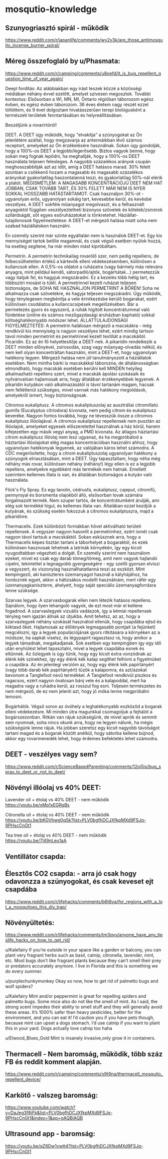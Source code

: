 # mosqutio-knowledge

## Szunyogriasztó spirál - működik
https://www.reddit.com/r/japanlife/comments/wy2y3k/are_those_antimosquito_incense_burner_spiral/

## Méreg összefoglaló by u/Phasmata:
https://www.reddit.com/r/camping/comments/u8oefd/it_is_bug_repellent_question_time_of_year_again/

Deepl fordítás:
Az alábbiakban egy írást teszek közzé a közösségi médiában néhány évvel ezelőtt, amelyet szívesen megosztok. További kontextus: Elsősorban a WI, MN, MI, Ontario régióban táborozom egész évben, és egész évben táborozom. 36 éves életem nagy részét ezzel töltöttem, és 9 évet dolgoztam hivatásszerűen terepi biológusként a természeti területek fenntartásában és helyreállításában.

Beszéljünk a rovarirtóról!

DEET. A DEET úgy működik, hogy "elvakítja" a szúnyogokat az Ön jelenlétére azáltal, hogy megzavarja az antennáikban lévő számos receptort, amelyeket az Ön érzékelésére használnak. Sokan úgy gondolják, hogy a 100%-os DEET a legjobb/legerősebb. Biztos vagyok benne, hogy sokan meg fognak lepődni, ha meghallják, hogy a 100%-os DEET használata teljesen felesleges. A nagyobb százalékos arányok csupán meghosszabbítják azt az időt, amíg a DEET hatásos marad. 30% felett azonban a csökkenő hozam a magasabb és magasabb százalékos arányokat gyakorlatilag haszontalanná teszi, és gyakorlatilag 50%-nál elérik a platót. MEGISMÉTLEM: A MAGASABB KONCENTRÁCIÓJÚ DEET NEM HAT JOBBAN, CSAK TOVÁBB TART, ÉS 30% FELETT MÁR NEM IS NYER SOKKAL HOSSZABB HATÁSTARTAMOT. Csak használjon 30%-ot - ugyanolyan erős, ugyanolyan sokáig tart, kevesebbe kerül, és kevésbé veszélyes. A DEET sokféle műanyagot megolvaszt, és a felhasznált anyagoktól függően veszélyeztetheti bizonyos szövetek és kötelek/zsinórok szilárdságát, sőt egyes esőruházatokat is tönkretehet. Háziállat-tulajdonosok figyelmeztetése: A DEET-et mérgező hatása miatt soha nem szabad háziállatokon használni.

Én személy szerint már szinte egyáltalán nem is használok DEET-et. Egy kis mennyiséget tartok belőle magamnál, és csak végső esetben nyúlok hozzá, ha esetleg segítene, ha már minden mást kipróbáltam.

Permetrin. A permetrin technikailag rovarölő szer, nem pedig repellens, de felbecsülhetetlen értékű a kártevők elleni védekezésemben, különösen a kullancsok ellen. A 0,5%-os oldatot a ruházatra (vagy bármely más releváns anyagra, mint például kendő, sátorpadló/ajtók, bogárhátak...) permetezzük vagy itatjuk fel, és hagyjuk megszáradni. Ez a kezelés több hétig tart, és többszöri mosást is túlél. A permetrinnel kezelt ruházat teljesen biztonságos, de SOHA NE HASZNÁLJON PERMETRINT A BŐRÉN! Soha ne alkalmazza csak szövetekre, és hagyja teljesen megszáradni. Úgy működik, hogy ténylegesen megbénítja a vele érintkezésbe kerülő bogarakat, ezért különösen csodálatos a kullancscsípések megelőzésében. Bár a permetezés gyors és egyszerű, a ruhák hígított koncentrátummal való fürdetése (online és számos mezőgazdasági áruházban kapható) sokkal költséghatékonyabb módszer lehet. ÁLLATTULAJDONSÁGI FIGYELMEZTETÉS: A permetrin halálosan mérgező a macskákra - még rendkívül kis mennyiség is nagyon veszélyes lehet, ezért mindig tartson távol minden permetrint és permetrinnel kezelt textíliát a macskáitól.
Picaridin. Ez az én fő helyettesítője a DEET-nek. A pikaridin rendelkezik a DEET minden előnyével, zsírosodás, szag vagy műanyag-olvadás nélkül, és nem kell olyan koncentráltan használni, mint a DEET-et, hogy ugyanolyan hatékony legyen. Mérgező hatása nem jól tanulmányozott a háziállatok esetében. Nem mintha bárki is macskákkal táborozna, de általánosságban elmondható, hogy macskák esetében kerülni kell MINDEN helyileg alkalmazható repellens szert, mivel a macskák ápolási szokásaik és nyilvánvalóan hajlamosak arra, hogy általában érzékenyebbek legyenek. A pikaridin kutyákon való alkalmazásától is távol tartanám magam, hacsak nem feltétlenül szükséges, mivel vannak más hatékony megoldások, amelyekről ismert, hogy biztonságosak.

Citromos eukaliptusz. A citromos eukaliptuszolaj az ausztráliai citromillatú gumifa (Eucalyptus citriodora) kivonata, nem pedig citrom és eukaliptusz keveréke. Nagyon fontos továbbá, hogy ne tévesszük össze a citromos eukaliptusz illóolajával. A citromos eukaliptusz repellensek nem pusztán az illóolajok, amelyeket egyesek előszeretettel használnak a ház körül, hanem kifejezetten egy másik vegyi anyag, a PMD kivonata. Az átlagos háztartási citrom eukaliptusz illóolaj nem lesz ugyanaz, és ha megpróbálod a háztartási illóolajokat elég magas koncentrációban használni ahhoz, hogy ugyanolyan hatékonyak legyenek, az valójában káros lehet számodra. A CDC megerősítette, hogy a citrom eukaliptuszolaj ugyanolyan hatékony a szúnyogok elriasztásában, mint a DEET. Úgy tapasztaltam, hogy néha még néhány más rovar, különösen néhány (néhány!) légy ellen is ez a legjobb repellens, amelyekre egyébként más termékek nem hatnak. Emellett szerintem kellemes illata is van, és általában biztonságos a kutyán való használata.

Flick's Fly Spray. Ez egy lanolin, cédrusfa, eukaliptusz, cajeput, citromfű, pennyroyal és borsmenta olajokból álló, elsősorban lovak számára forgalmazott termék. Nem szuper tartós, de koncentrátumként árulják, ami elég sok termékké hígul, és kellemes illata van. Általában ezzel kezdjük a kutyának, és szükség esetén fokozzuk a citromos eukaliptuszra, majd a pikaridinre.

Thermacells. Ezek különböző formákban hővel aktiválható területi repellensek. A vegyszer nagyon hasonlít a permetrinhez, ezért ismét csak nagyon távol tartsuk a macskáktól. Sokan esküsznek arra, hogy a Thermacells képes tisztán tartani a táborhelyet a bogaraktól, és ezek különösen hasznosak lehetnek a latrinák környékén, így egy kicsit nyugodtabban végezheti a dolgát. Én személy szerint nem használom ezeket, mivel ez csak egy darab tömeg/tömeg, amit nem vagyok hajlandó cipelni, tekintettel a legnagyobb gyengeségére - egy szellő gyorsan elviszi a vegyszert, és viszonylag használhatatlanná teszi az eszközt. Mint kempingező, aki kaniszteres üzemanyagot használ a kályhájához, ha hordoznék egyet, akkor a hátizsákos modellt használnám, mert ráfér egy üzemanyagkaniszterre, ahelyett, hogy saját speciális üzemanyagforrásra lenne szüksége.

Szarvas legyek. A szarvasbogarak ellen nem létezik hatásos repellens. Sajnálom, hogy ilyen lehangoló vagyok, de ezt most már el kellene fogadnod. A szarvaslegyek vizuális vadászok, így a kémiai repellensek tényleg nem igazán állnak az útjukba. Amit tehetsz, az az, hogy a szarvaslegyek néhány szokását használod ellenük, hogy csapdába ejtsd és kiiktasd őket. Hajlamosak az élőlények legmagasabb pontjait (a fejünket) megcélozni, így a legyek populációjának gyors ritkítására a környéken az a módszer, ha sapkát viselsz, és légypapírt ragasztasz rá, hogy amikor a legyek támadnak, megakadjanak. Sok esetben egy kempingben így egy idő után enyhülést lehet tapasztalni, mivel a legyek csapdába esnek és eltűnnek. Az őzlegyek is úgy tűnik, hogy egy kicsit extra vonzódnak az élénk kék színekhez, így egy élénk kék kalap segíthet felhívni a figyelmüket a csapdára. Az én jelenlegi verzióm az, hogy egy élénk kék papírtányért (vagy több darab kék papírtányért) tűzök a kalapomra, és azt/azokat bevonom a Tanglefoot nevű termékkel. A Tanglefoot rendkívül piszkos és ragacsos, ezért nagyon óvatosan bánj vele és a kalapoddal, mert ha magadra vagy a ruhádra kerül, az rosszul fog esni. Teljesen természetes és nem mérgező, de ez nem jelenti azt, hogy jó móka lenne megpróbálni lemosni.

Bogárhálók. Végső soron az óvóhely a leghatékonyabb eszközöd a bogarak elleni védekezésre. Mi minden útra magunkkal csomagoljuk a fejhálót a bogárszezonban. Ritkán van rájuk szükségünk, de mivel aprók és semmit sem nyomnak, soha nincs okunk arra, hogy ne legyen nálunk, ha mégis szükségünk lenne rájuk. Ha jobban szeretsz egy kicsit nagyobb távolságot tartani magad és a bogarak között anélkül, hogy sátorba kellene bújnod, akkor egy rovarmenedék lehet, hogy érdemes befektetés lehet számodra.



## DEET - veszélyes vagy sem?
https://www.reddit.com/r/ScienceBasedParenting/comments/12oj5is/bug_spray_to_deet_or_not_to_deet/

## Növényi illóolaj vs 40% DEET:

Lavender oil + étolaj vs 40% DEET - nem működik
https://youtu.be/xMp1xEGRqBs

Citronella oil + étolaj vs 40% DEET - nem működik
https://youtu.be/bKGVhwg0qSk?list=PLV0bgfhDCJXfkpMXd9FSJq-9PHscCnGt1

Tea tree oil + étolaj vs 40% DEET - nem működik
https://youtu.be/7l49nLeu1aA


## Ventillátor csapda:

## Élesztős CO2 csapda: - arra jó csak hogy odavonzza a szúnyogokat, és csak keveset ejt csapdába
https://www.reddit.com/r/lifehacks/comments/b6t8ya/for_regions_with_a_lot_a_mosquitoes_this_diy_trap/

## Növényültetés:
https://www.reddit.com/r/lifehacks/comments/tm3qvv/anyone_have_any_tipslife_hacks_on_how_to_get_rid/

u/Kalefairy
If you’re outside in your space like a garden or balcony, you can plant very fragrant herbs such as basil, catnip, citronella, lavender, mint, etc. Most bugs don’t like fragrant plants because they can’t smell their prey or predators accurately anymore. I live in Florida and this is something we do every summer.

u/purplechunkymonkey
Okay so now, how to get rid of palmetto bugs and wolf spiders?

u/Kalefairy
Mint and/or peppermint is great for repelling spiders and palmetto bugs. Some mice also do not like the smell of mint. As I said, the strong scent impedes their ability to smell stuff and they will generally avoid these areas. It’s 1000% safer than heavy pesticides, better for the environment, and you can eat it! I’d caution you if you have pets though, because mint can upset a dogs stomach. I’d use catnip if you want to plant this in your yard. Dogs actually love catnip too haha

u/Elwood_Blues_Gold
Mint is insanely invasive,only grow it in containers.



## Thermacell - Nem baromság, működik, több száz FB és reddit komment alapján.
https://www.reddit.com/r/camping/comments/o9t9na/thermacell_mosquito_repellent_device/



## Karkötő - valszeg baromság:
https://www.youtube.com/watch?v=DaJeg3f8jFk&list=PLV0bgfhDCJXfkpMXd9FSJq-9PHscCnGt1&index=1&pp=gAQBiAQB


## Ultrasound app - baromság:
https://youtu.be/qZ6Dw1vwtt4?list=PLV0bgfhDCJXfkpMXd9FSJq-9PHscCnGt1
